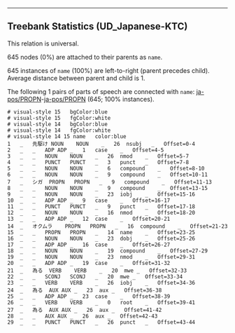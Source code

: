 

--------------------------------------------------------------------------------

## Treebank Statistics (UD_Japanese-KTC)

This relation is universal.

645 nodes (0%) are attached to their parents as `name`.

645 instances of `name` (100%) are left-to-right (parent precedes child).
Average distance between parent and child is 1.

The following 1 pairs of parts of speech are connected with `name`: [ja-pos/PROPN]()-[ja-pos/PROPN]() (645; 100% instances).


~~~ conllu
# visual-style 15	bgColor:blue
# visual-style 15	fgColor:white
# visual-style 14	bgColor:blue
# visual-style 14	fgColor:white
# visual-style 14 15 name	color:blue
1	_	先駆け	NOUN	NOUN	_	26	nsubj	_	Offset=0-4
2	_	_	ADP	ADP	_	1	case	_	Offset=4-5
3	_	_	NOUN	NOUN	_	26	nmod	_	Offset=5-7
4	_	_	PUNCT	PUNCT	_	3	punct	_	Offset=7-8
5	_	_	NOUN	NOUN	_	6	compound	_	Offset=8-10
6	_	_	NOUN	NOUN	_	9	compound	_	Offset=10-11
7	_	シガ	PROPN	PROPN	_	9	compound	_	Offset=11-13
8	_	_	NOUN	NOUN	_	9	compound	_	Offset=13-15
9	_	_	NOUN	NOUN	_	23	iobj	_	Offset=15-16
10	_	_	ADP	ADP	_	9	case	_	Offset=16-17
11	_	_	PUNCT	PUNCT	_	9	punct	_	Offset=17-18
12	_	_	NOUN	NOUN	_	16	nmod	_	Offset=18-20
13	_	_	ADP	ADP	_	12	case	_	Offset=20-21
14	_	オクムラ	PROPN	PROPN	_	16	compound	_	Offset=21-23
15	_	_	PROPN	PROPN	_	14	name	_	Offset=23-25
16	_	_	NOUN	NOUN	_	23	dobj	_	Offset=25-26
17	_	_	ADP	ADP	_	16	case	_	Offset=26-27
18	_	_	NOUN	NOUN	_	19	compound	_	Offset=27-29
19	_	_	NOUN	NOUN	_	23	nmod	_	Offset=29-31
20	_	_	ADP	ADP	_	19	case	_	Offset=31-32
21	_	為る	VERB	VERB	_	20	mwe	_	Offset=32-33
22	_	_	SCONJ	SCONJ	_	20	mwe	_	Offset=33-34
23	_	_	VERB	VERB	_	26	iobj	_	Offset=34-36
24	_	為る	AUX	AUX	_	23	aux	_	Offset=36-38
25	_	_	ADP	ADP	_	23	case	_	Offset=38-39
26	_	_	VERB	VERB	_	0	root	_	Offset=39-41
27	_	為る	AUX	AUX	_	26	aux	_	Offset=41-42
28	_	_	AUX	AUX	_	26	aux	_	Offset=42-43
29	_	_	PUNCT	PUNCT	_	26	punct	_	Offset=43-44

~~~



